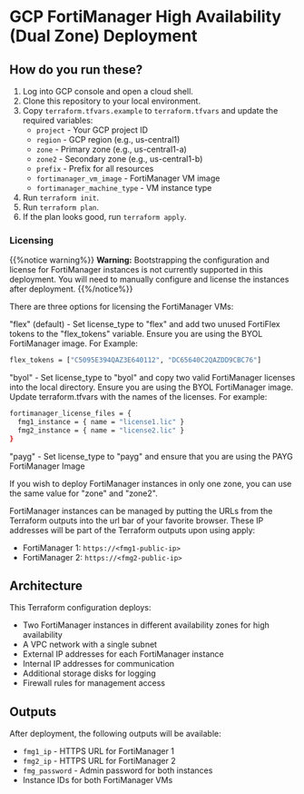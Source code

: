 # GCP FortiManager High Availability (Dual Zone) Deployment

## How do you run these?

1. Log into GCP console and open a cloud shell.
1. Clone this repository to your local environment.
1. Copy `terraform.tfvars.example` to `terraform.tfvars` and update the required variables:
   - `project` - Your GCP project ID
   - `region` - GCP region (e.g., us-central1)
   - `zone` - Primary zone (e.g., us-central1-a)
   - `zone2` - Secondary zone (e.g., us-central1-b)
   - `prefix` - Prefix for all resources
   - `fortimanager_vm_image` - FortiManager VM image
   - `fortimanager_machine_type` - VM instance type
1. Run `terraform init`.
1. Run `terraform plan`.
1. If the plan looks good, run `terraform apply`.

### Licensing

{{%notice warning%}}
**Warning:** Bootstrapping the configuration and license for FortiManager instances is not currently supported in this deployment. You will need to manually configure and license the instances after deployment.
{{%/notice%}}

There are three options for licensing the FortiManager VMs:

"flex" (default) - Set license_type to "flex" and add two unused FortiFlex tokens to the "flex_tokens" variable. Ensure you are using the BYOL FortiManager image. For Example:

```sh
flex_tokens = ["C5095E394QAZ3E640112", "DC65640C2QAZDD9CBC76"]
```

"byol" - Set license_type to "byol" and copy two valid FortiManager licenses into the local directory. Ensure you are using the BYOL FortiManager image. Update terraform.tfvars with the names of the licenses. For example:

```sh
fortimanager_license_files = {
  fmg1_instance = { name = "license1.lic" }
  fmg2_instance = { name = "license2.lic" }
}
```

"payg" - Set license_type to "payg" and ensure that you are using the PAYG FortiManager Image

If you wish to deploy FortiManager instances in only one zone, you can use the same value for "zone" and "zone2".

FortiManager instances can be managed by putting the URLs from the Terraform outputs into the url bar of your favorite browser. These IP addresses will be part of the Terraform outputs upon using apply:

- FortiManager 1: `https://<fmg1-public-ip>`
- FortiManager 2: `https://<fmg2-public-ip>`

## Architecture

This Terraform configuration deploys:

- Two FortiManager instances in different availability zones for high availability
- A VPC network with a single subnet
- External IP addresses for each FortiManager instance
- Internal IP addresses for communication
- Additional storage disks for logging
- Firewall rules for management access

## Outputs

After deployment, the following outputs will be available:

- `fmg1_ip` - HTTPS URL for FortiManager 1
- `fmg2_ip` - HTTPS URL for FortiManager 2  
- `fmg_password` - Admin password for both instances
- Instance IDs for both FortiManager VMs